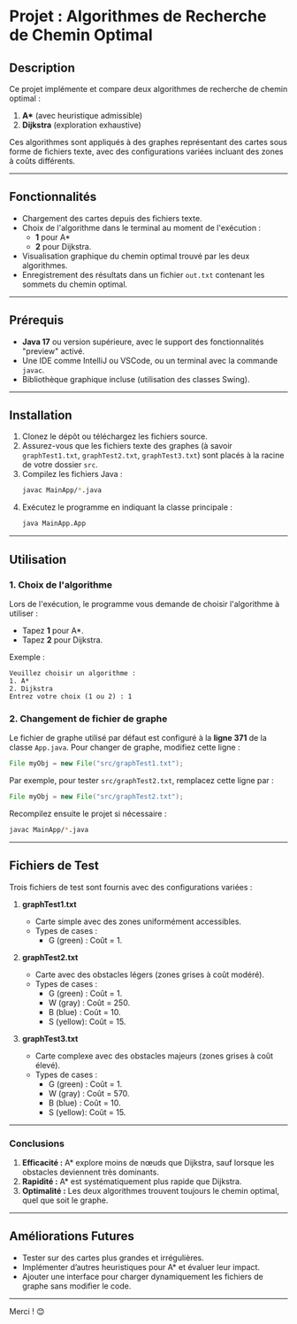 # Projet : Algorithmes de Recherche de Chemin Optimal

## Description
Ce projet implémente et compare deux algorithmes de recherche de chemin optimal :
1. **A\*** (avec heuristique admissible)
2. **Dijkstra** (exploration exhaustive)

Ces algorithmes sont appliqués à des graphes représentant des cartes sous forme de fichiers texte, avec des configurations variées incluant des zones à coûts différents.

---

## Fonctionnalités
- Chargement des cartes depuis des fichiers texte.
- Choix de l'algorithme dans le terminal au moment de l'exécution :
  - **1** pour A\*
  - **2** pour Dijkstra.
- Visualisation graphique du chemin optimal trouvé par les deux algorithmes.
- Enregistrement des résultats dans un fichier `out.txt` contenant les sommets du chemin optimal.

---

## Prérequis
- **Java 17** ou version supérieure, avec le support des fonctionnalités "preview" activé.
- Une IDE comme IntelliJ ou VSCode, ou un terminal avec la commande `javac`.
- Bibliothèque graphique incluse (utilisation des classes Swing).

---

## Installation
1. Clonez le dépôt ou téléchargez les fichiers source.
2. Assurez-vous que les fichiers texte des graphes (à savoir `graphTest1.txt`, `graphTest2.txt`, `graphTest3.txt`) sont placés à la racine de votre dossier `src`.
3. Compilez les fichiers Java :
   ```bash
   javac MainApp/*.java
   ```
4. Exécutez le programme en indiquant la classe principale :
   ```bash
   java MainApp.App
   ```

---

## Utilisation
### 1. Choix de l'algorithme
Lors de l'exécution, le programme vous demande de choisir l'algorithme à utiliser :
- Tapez **1** pour A\*.
- Tapez **2** pour Dijkstra.

Exemple :
```
Veuillez choisir un algorithme :
1. A*
2. Dijkstra
Entrez votre choix (1 ou 2) : 1
```

### 2. Changement de fichier de graphe
Le fichier de graphe utilisé par défaut est configuré à la **ligne 371** de la classe `App.java`. Pour changer de graphe, modifiez cette ligne :
```java
File myObj = new File("src/graphTest1.txt");
```
Par exemple, pour tester `src/graphTest2.txt`, remplacez cette ligne par :
```java
File myObj = new File("src/graphTest2.txt");
```
Recompilez ensuite le projet si nécessaire :
```bash
javac MainApp/*.java
```

---

## Fichiers de Test
Trois fichiers de test sont fournis avec des configurations variées :

1. **graphTest1.txt**
   - Carte simple avec des zones uniformément accessibles.
   - Types de cases :
     - G (green) : Coût = 1.

2. **graphTest2.txt**
   - Carte avec des obstacles légers (zones grises à coût modéré).
   - Types de cases :
     - G (green) : Coût = 1.
     - W (gray)  : Coût = 250.
     - B (blue)  : Coût = 10.
     - S (yellow): Coût = 15.

3. **graphTest3.txt**
   - Carte complexe avec des obstacles majeurs (zones grises à coût élevé).
   - Types de cases :
     - G (green) : Coût = 1.
     - W (gray)  : Coût = 570.
     - B (blue)  : Coût = 10.
     - S (yellow): Coût = 15.

---

### Conclusions
1. **Efficacité :** A\* explore moins de nœuds que Dijkstra, sauf lorsque les obstacles deviennent très dominants.
2. **Rapidité :** A\* est systématiquement plus rapide que Dijkstra.
3. **Optimalité :** Les deux algorithmes trouvent toujours le chemin optimal, quel que soit le graphe.

---

## Améliorations Futures
- Tester sur des cartes plus grandes et irrégulières.
- Implémenter d’autres heuristiques pour A\* et évaluer leur impact.
- Ajouter une interface pour charger dynamiquement les fichiers de graphe sans modifier le code.

---

Merci ! 😊

